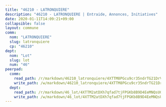 ```yaml
---
title: "46210 - LATRONQUIERE"
description: "46210 - LATRONQUIERE | Entraide, Annonces, Initiatives"
date: 2020-01-11T14:09:21+09:00
collapsible: false
layout: commune
comm:
  nom: "LATRONQUIERE"
  slug: latronquiere
  cp: "46210"
dept:
  nom: "Lot"
  slug: lot
  num: "46"
peerpad:
  comm:
    read_path: /r/markdown/46210_latronquiere/4XTTM8PGcu9cr35ndrTG21DrVtaWSuQZ5j1RoUUKKYrMsKJNP
    write_path: /w/markdown/46210_latronquiere/4XTTM8PGcu9cr35ndrTG21DrVtaWSuQZ5j1RoUUKKYrMsKJNP-K3TgUg7hpmpWacCL5mfnS86b6Sx4zov1MhnAmRsbrvTnwT9DUtADjfRPLPJrYpkD8pjNyCzWM8MnS877P3KuuMHvhEBCKbwJ246qEJuRQxNBJLNyJ74kkwaMgkpFUFpCUJbsXKmV
  dept:
    read_path: /r/markdown/46_lot/4XTTM2atDXh7qfad7tjFPGKb8B9D4EeMNQsUG7H6r5PvcsmQY
    write_path: /w/markdown/46_lot/4XTTM2atDXh7qfad7tjFPGKb8B9D4EeMNQsUG7H6r5PvcsmQY-K3TgUvJaCyZvzJ7KFBouD3E9Db8SxVd6F9MJ4VM5wtYfGyhK8U9f2jgCEG1ZP5QbGj9NK2WPVZdPjtw9bJHLE1PoGwVsSft8aSDsZrWh6CwkugjgRfbWWHf5TabrG7vmtM7v9WUc
---
```



